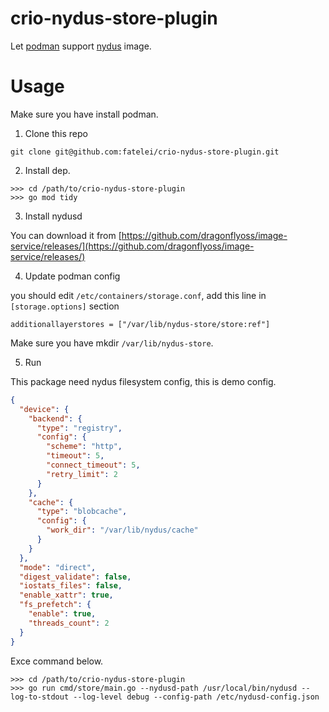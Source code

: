 # crio-nydus-store-plugin

Let [podman](https://podman.io/) support [nydus](https://nydus.dev/) image.

# Usage

Make sure you have install podman.

1. Clone this repo

```shell
git clone git@github.com:fatelei/crio-nydus-store-plugin.git
```

2. Install dep.

```shell
>>> cd /path/to/crio-nydus-store-plugin
>>> go mod tidy
```

3. Install nydusd

You can download it from [https://github.com/dragonflyoss/image-service/releases/](https://github.com/dragonflyoss/image-service/releases/)

4. Update podman config

you should edit `/etc/containers/storage.conf`, add this line in `[storage.options]` section

```shell
additionallayerstores = ["/var/lib/nydus-store/store:ref"]
```

Make sure you have mkdir `/var/lib/nydus-store`.

5. Run

This package need nydus filesystem config, this is demo config.

```json
{
  "device": {
    "backend": {
      "type": "registry",
      "config": {
        "scheme": "http",
        "timeout": 5,
        "connect_timeout": 5,
        "retry_limit": 2
      }
    },
    "cache": {
      "type": "blobcache",
      "config": {
        "work_dir": "/var/lib/nydus/cache"
      }
    }
  },
  "mode": "direct",
  "digest_validate": false,
  "iostats_files": false,
  "enable_xattr": true,
  "fs_prefetch": {
    "enable": true,
    "threads_count": 2
  }
}
```

Exce command below.

```shell
>>> cd /path/to/crio-nydus-store-plugin
>>> go run cmd/store/main.go --nydusd-path /usr/local/bin/nydusd --log-to-stdout --log-level debug --config-path /etc/nydusd-config.json
```
